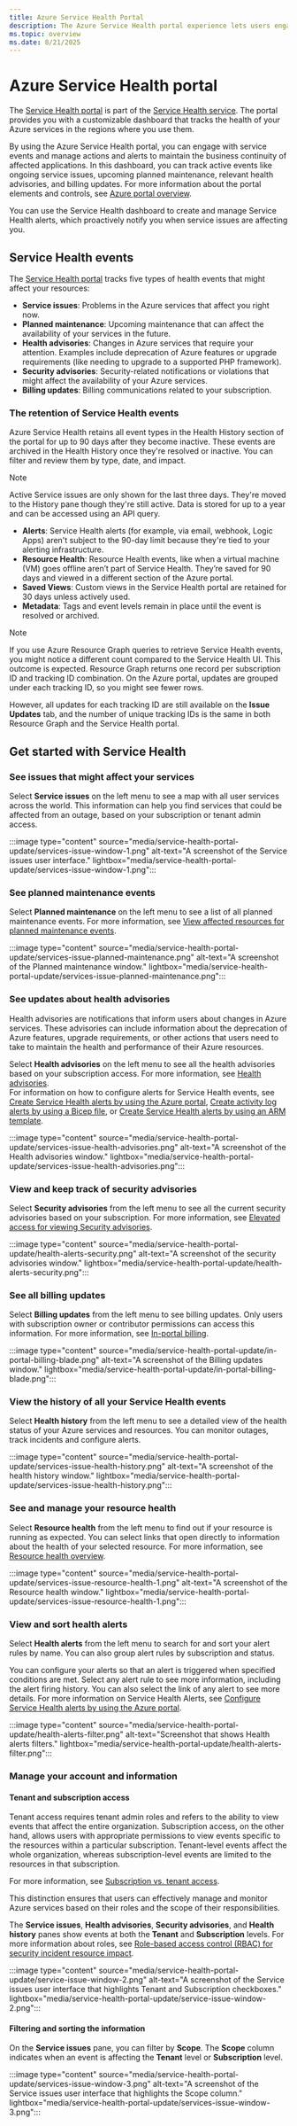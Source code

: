 ```yaml
---
title: Azure Service Health Portal
description: The Azure Service Health portal experience lets users engage with service events and manage actions to maintain the business continuity of affected applications.
ms.topic: overview
ms.date: 8/21/2025
---
```


# Azure Service Health portal

The [Service Health portal](https://portal.azure.com/#view/Microsoft_Azure_Health/AzureHealthBrowseBlade/~/serviceIssues) is part of the [Service Health service](overview.md). The portal provides you with a customizable dashboard that tracks the health of your Azure services in the regions where you use them.

By using the Azure Service Health portal, you can engage with service events and manage actions and alerts to maintain the business continuity of affected applications. In this dashboard, you can track active events like ongoing service issues, upcoming planned maintenance, relevant health advisories, and billing updates. For more information about the portal elements and controls, see [Azure portal overview](/azure/azure-portal/azure-portal-overview).

You can use the Service Health dashboard to create and manage Service Health alerts, which proactively notify you when service issues are affecting you.

## Service Health events

The [Service Health portal](https://portal.azure.com/#view/Microsoft_Azure_Health/AzureHealthBrowseBlade/~/serviceIssues) tracks five types of health events that might affect your resources:

- **Service issues**: Problems in the Azure services that affect you right now.
- **Planned maintenance**: Upcoming maintenance that can affect the availability of your services in the future.  
- **Health advisories**: Changes in Azure services that require your attention. Examples include deprecation of Azure features or upgrade requirements (like needing to upgrade to a supported PHP framework).
- **Security advisories**: Security-related notifications or violations that might affect the availability of your Azure services.
- **Billing updates**: Billing communications related to your subscription.


### The retention of Service Health events
Azure Service Health retains all event types in the Health History section of the portal for up to 90 days after they become inactive. These events are archived in the Health History once they're resolved or inactive. You can filter and review them by type, date, and impact.
> [!NOTE]
> Active Service issues are only shown for the last three days. They're moved to the History pane though they're still active.
> Data is stored for up to a year and can be accessed using an API query.

- **Alerts**: Service Health alerts (for example, via email, webhook, Logic Apps) aren't subject to the 90-day limit because they're tied to your alerting infrastructure.
- **Resource Health**: Resource Health events, like when a virtual machine (VM) goes offline aren’t part of Service Health. They’re saved for 90 days and viewed in a different section of the Azure portal.
- **Saved Views**: Custom views in the Service Health portal are retained for 30 days unless actively used. 
- **Metadata**: Tags and event levels remain in place until the event is resolved or archived.

> [!NOTE]
> If you use Azure Resource Graph queries to retrieve Service Health events, you might notice a different count compared to the Service Health UI. This outcome is expected. Resource Graph returns one record per subscription ID and tracking ID combination. On the Azure portal, updates are grouped under each tracking ID, so you might see fewer rows.
>
> However, all updates for each tracking ID are still available on the **Issue Updates** tab, and the number of unique tracking IDs is the same in both Resource Graph and the Service Health portal.

## Get started with Service Health

### See issues that might affect your services

Select **Service issues** on the left menu to see a map with all user services across the world. This information can help you find services that could be affected from an outage, based on your subscription or tenant admin access.

:::image type="content" source="media/service-health-portal-update/services-issue-window-1.png" alt-text="A screenshot of the Service issues user interface." lightbox="media/service-health-portal-update/services-issue-window-1.png":::

### See planned maintenance events

Select **Planned maintenance** on the left menu to see a list of all planned maintenance events. For more information, see [View affected resources for planned maintenance events](impacted-resources-planned-maintenance.md).

:::image type="content" source="media/service-health-portal-update/services-issue-planned-maintenance.png" alt-text="A screenshot of the Planned maintenance window." lightbox="media/service-health-portal-update/services-issue-planned-maintenance.png":::

### See updates about health advisories

Health advisories are notifications that inform users about changes in Azure services. These advisories can include information about the deprecation of Azure features, upgrade requirements, or other actions that users need to take to maintain the health and performance of their Azure resources.

Select **Health advisories** on the left menu to see all the health advisories based on your subscription access. For more information, see [Health advisories](service-health-advisories.md). <br>
For information on how to configure alerts for Service Health events, see [Create Service Health alerts by using the Azure portal](alerts-activity-log-service-notifications.md), [Create activity log alerts by using a Bicep file](alerts-activity-log-service-notifications-bicep.md), or [Create Service Health alerts by using an ARM template](alerts-activity-log-service-notifications-arm.md).

:::image type="content" source="media/service-health-portal-update/services-issue-health-advisories.png" alt-text="A screenshot of the Health advisories window." lightbox="media/service-health-portal-update/services-issue-health-advisories.png":::

### View and keep track of security advisories

Select **Security advisories** from the left menu to see all the current security advisories based on your subscription. For more information, see [Elevated access for viewing Security advisories](security-advisories-elevated-access.md).

:::image type="content" source="media/service-health-portal-update/health-alerts-security.png" alt-text="A screenshot of the security advisories window." lightbox="media/service-health-portal-update/health-alerts-security.png":::

### See all billing updates

Select **Billing updates** from the left menu to see billing updates. Only users with subscription owner or contributor permissions can access this information. For more information, see [In-portal billing](billing-elevated-access.md).

:::image type="content" source="media/service-health-portal-update/in-portal-billing-blade.png" alt-text="A screenshot of the Billing updates window." lightbox="media/service-health-portal-update/in-portal-billing-blade.png":::


### View the history of all your Service Health events

Select **Health history** from the left menu to see a detailed view of the health status of your Azure services and resources. You can monitor outages, track incidents and configure alerts.

:::image type="content" source="media/service-health-portal-update/services-issue-health-history.png" alt-text="A screenshot of the health history window." lightbox="media/service-health-portal-update/services-issue-health-history.png":::


### See and manage your resource health

Select **Resource health** from the left menu to find out if your resource is running as expected. You can select links that open directly to information about the health of your selected resource. For more information, see [Resource health overview](resource-health-overview.md).

:::image type="content" source="media/service-health-portal-update/services-issue-resource-health-1.png" alt-text="A screenshot of the Resource health window." lightbox="media/service-health-portal-update/services-issue-resource-health-1.png":::

### View and sort health alerts

Select **Health alerts** from the left menu to search for and sort your alert rules by name. You can also group alert rules by subscription and status.

You can configure your alerts so that an alert is triggered when specified conditions are met. Select any alert rule to see more information, including the alert firing history. You can also select the link of any alert to see more details. For more information on Service Health Alerts, see [Configure Service Health alerts by using the Azure portal](alerts-activity-log-service-notifications-portal.md).

:::image type="content" source="media/service-health-portal-update/health-alerts-filter.png" alt-text="Screenshot that shows Health alerts filters." lightbox="media/service-health-portal-update/health-alerts-filter.png":::

### Manage your account and information

#### Tenant and subscription access

Tenant access requires tenant admin roles and refers to the ability to view events that affect the entire organization. Subscription access, on the other hand, allows users with appropriate permissions to view events specific to the resources within a particular subscription. Tenant-level events affect the whole organization, whereas subscription-level events are limited to the resources in that subscription.

For more information, see [Subscription vs. tenant access](subscription-vs-tenant.md).

This distinction ensures that users can effectively manage and monitor Azure services based on their roles and the scope of their responsibilities.

The **Service issues**, **Health advisories**, **Security advisories**, and **Health history** panes show events at both the **Tenant** and **Subscription** levels. For more information about roles, see [Role-based access control (RBAC) for security incident resource impact](impacted-resources-security.md).  

:::image type="content" source="media/service-health-portal-update/service-issue-window-2.png" alt-text="A screenshot of the Service issues user interface that highlights Tenant and Subscription checkboxes." lightbox="media/service-health-portal-update/service-issue-window-2.png":::

#### Filtering and sorting the information

On the **Service issues** pane, you can filter by **Scope**. The **Scope** column indicates when an event is affecting the **Tenant** level or **Subscription** level.

:::image type="content" source="media/service-health-portal-update/services-issue-window-3.png" alt-text="A screenshot of the Service issues user interface that highlights the Scope column." lightbox="media/service-health-portal-update/services-issue-window-3.png":::
